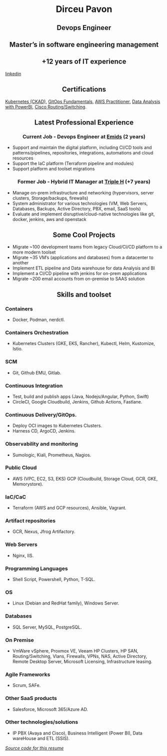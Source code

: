 # <center> Dirceu Pavon </center>
## <center> Devops Engineer </center>
## <center> Master’s in software engineering management </center>
## <center> +12 years of IT experience </center>
[linkedin](https://www.linkedin.com/in/dirceu-pav%C3%B3n-2779aa8a)
## <center> Certifications </center>
[Kubernetes (CKAD)](https://www.credly.com/badges/e1269fba-3c0d-432f-9871-be5019470847/public_url), [GitOps Fundamentals](https://drive.google.com/file/d/19-gZ34ZR9-XonpMeCxFci_kgUvfVthME/view?usp=sharing), [AWS Practitioner](https://www.credly.com/badges/8e8d535b-779b-4fa1-be89-21ee64e1fc7d/public_url), [Data Analysis with PowerBI](https://www.credly.com/badges/d23e1911-c28d-45da-a60e-6856fe31024b/public_url), [Cisco Routing/Switching](https://cp.certmetrics.com/cisco/en/public/verify/credential/406084172514COYI).
## <center> Latest Professional Experience </center>
### <center> Current Job - Devops Engineer at [Emids](https://www.linkedin.com/company/emids) (2 years) </center>
- Support and maintain the digital platform, including CI/CD tools and
patterns/pipelines, repositories, integrations, automations and cloud resources
- Support the IaC platform (Terraform pipeline and modules)
- Support platform and toolset migrations
### <center> Former Job - Hybrid IT Manager at [Triple H](https://www.linkedin.com/company/triple-h-produce-usa) (+7 years) </center>
- Manage on-prem infrastructure and networking (hypervisors, server clusters, Storage/backups, firewalls)
- System administrator for various technologies (VM, Web Servers, Databases, Backups, Active Directory, PBX, email, SaaS tools)
- Evaluate and implement disruptive/cloud-native technologies like git, docker,
jenkins, aws and openstack

## <center> Some Cool Projects </center>
- Migrate ~100 development teams from legacy Cloud/CI/CD platform to a more modern toolset
- Migrate ~35 VM’s (applications and databases) from a datacenter to another
- Implement ETL pipeline and Data warehouse for data Analysis and BI
- Implement a CI/CD pipeline with jenkins for on-prem applications
- Migrate ~200 email accounts from on-premise to SAAS solution

## <center> Skills and toolset </center>
### Containers
- Docker, Podman, nerdctl.
### Containers Orchestration
- Kubernetes Clusters (GKE, EKS, Rancher), Kubectl, Helm, Kustomize, Istio.
### SCM
- Git, Github EMU, Gitlab.
### Continuous Integration
- Test, build and publish apps (Java, Nodejs/Angular, Python, Swift)
- CircleCI, Google Cloudbuild, Jenkins, Github Actions, Fastlane.
### Continuous Delivery/GitOps.
- Deploy OCI images to Kubernetes Clusters.
- Harness CD, ArgoCD, Jenkins.
### Observability and monitoring
- Sumologic, Kiali, Prometheus, Nagios.
### Public Cloud
- AWS (VPC, EC2, S3, EKS) GCP (Cloudbuild, Storage Cloud, GCR, GKE, Memorystore).
### IaC/CaC
- Terraform (AWS and GCP resources), Ansible, Vagrant.
### Artifact repositories
- GCR, Nexus, Jfrog Artifactory.
### Web Servers
- Nginx, IIS.
### Programming Languages
- Shell Script, Powershell, Python, T-SQL.
### OS
- Linux (Debian and RedHat family), Windows Server.
### Databases
- SQL Server, MySQL, PostgreSQL.
### On Premise
- VmWare vSphere, Proxmox VE, Veeam HP Clusters, HP SAN, Routing/Switching, Vlans, Firewalls, VPNs, NAS, Active Directory, Remote Desktop Server, Microsoft Licensing, Infrastructure leasing.
### Agile Frameworks
- Scrum, SAFe.
### Other SaaS products
- Salesforce, Microsoft 365/Azure AD.
### Other technologies/solutions
- IP PBX (Avaya and Cisco), Business Intelligent (Power BI), Data wareHouse and ETL (SSIS).

*[Source code for this resume](https://github.com/dirceubb/resume)*
